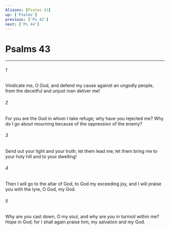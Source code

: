 ```yaml
---
Aliases: [Psalms 43]
up: ['Psalms']
previous: ['Ps 42']
next: ['Ps 44']
---
```

# Psalms 43
***



###### 1 
Vindicate me, O God, and defend my cause against an ungodly people, from the deceitful and unjust man deliver me! 

###### 2 
For you are the God in whom I take refuge; why have you rejected me? Why do I go about mourning because of the oppression of the enemy? 

###### 3 
Send out your light and your truth; let them lead me; let them bring me to your holy hill and to your dwelling! 

###### 4 
Then I will go to the altar of God, to God my exceeding joy, and I will praise you with the lyre, O God, my God. 

###### 5 
Why are you cast down, O my soul, and why are you in turmoil within me? Hope in God; for I shall again praise him, my salvation and my God.
